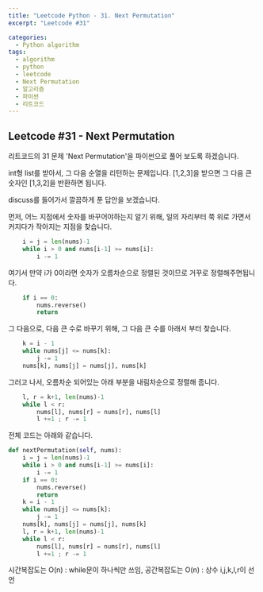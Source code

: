 ```yaml
---
title: "Leetcode Python - 31. Next Permutation"
excerpt: "Leetcode #31"

categories:
  - Python algorithm
tags:
  - algorithm
  - python
  - leetcode
  - Next Permutation
  - 알고리즘
  - 파이썬
  - 리트코드
---
```


## Leetcode #31 - Next Permutation
리트코드의 31 문제 'Next Permutation'을 파이썬으로 풀어 보도록 하겠습니다. 

int형 list를 받아서, 그 다음 순열을 리턴하는 문제입니다.
[1,2,3]을 받으면 그 다음 큰 숫자인 [1,3,2]을 반환하면 됩니다.

discuss를 들어가서 깔끔하게 푼 답안을 보겠습니다.

먼저, 어느 지점에서 숫자를 바꾸어야하는지 알기 위해, 일의 자리부터 쭉 위로 가면서 커지다가 작아지는 지점을 찾습니다.
```python
    i = j = len(nums)-1
    while i > 0 and nums[i-1] >= nums[i]:
        i -= 1 
```
여기서 만약 i가 0이라면 숫자가 오름차순으로 정렬된 것이므로 거꾸로 정렬해주면됩니다.
```python
    if i == 0:
        nums.reverse()
        return
```
그 다음으로, 다음 큰 수로 바꾸기 위해, 그 다음 큰 수를 아래서 부터 찾습니다.
```python
    k = i - 1
    while nums[j] <= nums[k]:
        j -= 1
    nums[k], nums[j] = nums[j], nums[k]  
```
그러고 나서, 오름차순 되어있는 아래 부분을 내림차순으로 정렬해 줍니다.
```python
    l, r = k+1, len(nums)-1
    while l < r:
        nums[l], nums[r] = nums[r], nums[l]
        l +=1 ; r -= 1
```

전체 코드는 아래와 같습니다.
```python
def nextPermutation(self, nums):
    i = j = len(nums)-1
    while i > 0 and nums[i-1] >= nums[i]:
        i -= 1
    if i == 0:
        nums.reverse()
        return 
    k = i - 1
    while nums[j] <= nums[k]:
        j -= 1
    nums[k], nums[j] = nums[j], nums[k]  
    l, r = k+1, len(nums)-1
    while l < r:
        nums[l], nums[r] = nums[r], nums[l]
        l +=1 ; r -= 1
```

시간복잡도는 O(n) : while문이 하나씩만 쓰임,
공간복잡도는 O(n) : 상수 i,j,k,l,r이 선언